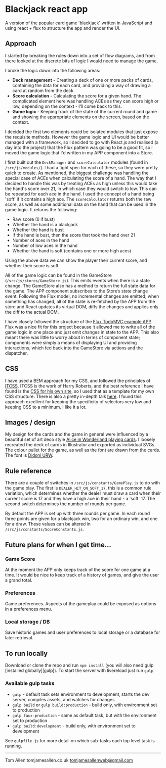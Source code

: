 # Blackjack react app

A version of the popular card game 'blackjack' written in JavaScript and using react + flux to structure the app and render the UI.

## Approach

I started by breaking the rules down into a set of flow diagrams, and from there looked at the discrete bits of logic I would need to manage the game. 

I broke the logic down into the following areas:

* __Deck management__ - Creating a deck of one or more packs of cards, containing the data for each card, and providing a way of drawing a card at random from the deck.
* __Score calculation__ - Calculating the score for a given hand. The complicated element here was handling ACEs as they can score high or low, depending on the context - I'll come back to this.
* __Game logic__ - Keeping track of the state of the current round and game and showing the appropriate elements on the screen, based on the context.

I decided the first two elements could be isolated modules that just expose the requisite methods. However the game logic and UI would be better managed with a framework, so I decided to go with React.js and realised (a day into the project) that the Flux pattern was going to be a good fit, so I moved the game logic that I'd written in my APP component into a Store.

I first built out the `DeckManager` and `scoreCalculator` modules (found in `/src/js/modules/`). I had a tight spec for each of these, so they were pretty quick to create. As mentioned, the biggest challenge was handling the special case of ACEs when calculating the score of a hand. The way that I decided to handle this was by treating ACEs as high unless this would take the hand's score over 21, in which case they would switch to low. This can be repeated for each ace in the hand. I used the concept of a hand being 'soft' if it contains a high ace. The `scoreCalculator` returns both the raw score, as well as some additional data on the hand that can be used in the game logic. It returns the following:

* Raw score (0 if bust)
* Whether the hand is a blackjack
* Whether the hand is bust
* If the hand is bust, then the score that took the hand over 21
* Number of aces in the hand
* Number of low aces in the hand
* Whether the hand is soft (contains one or more high aces)

Using the above data we can show the player their current score, and whether their score is soft.

All of the game logic can be found in the GameStore (`/src/js/stores/GameStore.js`). This emits events when there is a state change. The GameStore also has a method to return the full state data for the game. The APP component subscribes to the Store’s state change event. Following the Flux model, no incremental changes are emitted; when something has changed, all of the state is re-fetched by the APP from the store and React updates its virtual DOM, diffs the changes and applies only the diff to the actual DOM.

I have closely followed the structure of the [Flux TodoMVC example APP][Flux TODOMVC]. Flux was a nice fit for this project because it allowed me to write all of the game logic in one place and just emit changes in state to the APP. This also meant there was little to worry about in terms of component state; components were simply a means of displaying UI and providing interactions, which fed back into the GameStore via actions and the dispatcher.


## CSS

I have used a BEM approach for my CSS, and followed the principles of [ITCSS][ITCSS]. ITCSS is the work of Harry Roberts, and the best reference I have found is the [CSS for his own site][Harry Roberts Github], so I used that as a template for my own CSS structure. There is also a pretty in-depth talk [here][ITCSS talk]. I found this approach excellent for keeping the specificity of selectors very low and keeping CSS to a minimum. I like it a lot.


## Images / design

My design for the cards and the game in general were influenced by a beautiful set of art deco style [Alice in Wonderland playing cards][Playing Cards]. I loosely recreated the deck of cards in Illustrator and exported as individual SVGs. The colour pallet for the game, as well as the font are drawn from the cards. The font is [Didoni URW][Font].


## Rule reference

There are a couple of switches in `/src/js/constants/GamePlay.js` to do with the game play. The first is `DEALER_HIT_ON_SOFT_17`, this is a common rule variation, which determines whether the dealer must draw a card when their current score is 17 and they have a high ace in their hand - a 'soft' 17. The second switch determines the number of rounds per game.

By default the APP is set up with three rounds per game. In each round three points are given for a blackjack win, two for an ordinary win, and one for a draw. These values can be altered in `/src/js/constants/ScoreConstants.js`.

## Future plans for when I get time...

### Game Score
At the moment the APP only keeps track of the score for one game at a time. It would be nice to keep track of a history of games, and give the user a grand total.

### Preferences
Game preferences. Aspects of the gameplay could be exposed as options in a preferences menu.

### Local storage / DB
Save historic games and user preferences to local storage or a database for later retrieval.


## To run locally

Download or clone the repo and run `npm install` (you will also need gulp [installed globally][gulp]). To start the server with livereload just run `gulp`.

### Available gulp tasks

* `gulp` - default task sets environment to development, starts the dev server, compiles assets, and watches for changes
* `gulp build` or `gulp build:production` - build only, with environment set to production
* `gulp faux-production` - same as default task, but with the environment set to production
* `gulp build:development` - build only, with environment set to development

See `gulpfile.js` for more detail on which sub-tasks each top level task is running.

______

Tom Allen
tomjamesallen.co.uk
tomjamesallenweb@gmail.com



[Flux TODOMVC]: https://github.com/facebook/flux/tree/master/examples/flux-todomvc

[ITCSS]: http://itcss.io

[Harry Roberts Github]: https://github.com/csswizardry/csswizardry.github.com/tree/master/css

[ITCSS talk]: https://www.youtube.com/watch?v=1OKZOV-iLj4&hd=1

[Font]: https://typekit.com/fonts/didoni-urw

[Playing Cards]: http://www.visualnews.com/2014/09/28/art-deco-alice-in-wonderland-playing-cards-from-turnstyle
